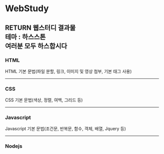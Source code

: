 # WebStudy  
RETURN 웹스터디 결과물  
테마 : 하스스톤  
여러분 모두 하스합시다  
--------------------

### HTML  
HTML 기본 문법(파일 분할, 링크, 이미지 및 영상 첨부, 기본 태그 사용)  

----------------------
### CSS  
CSS 기본 문법(색상, 정렬, 여백, 그리드 등)

----------------------
### Javascript  
Javascript 기본 문법(조건문, 반복문, 함수, 객체, 배열, Jquery 등)

----------------------
### Nodejs  
